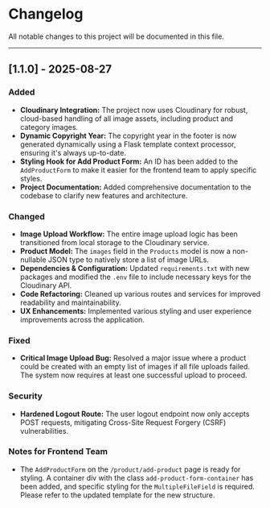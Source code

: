 # Changelog

All notable changes to this project will be documented in this file.

---

## [1.1.0] - 2025-08-27

### Added
- **Cloudinary Integration:** The project now uses Cloudinary for robust, cloud-based handling of all image assets, including product and category images.
- **Dynamic Copyright Year:** The copyright year in the footer is now generated dynamically using a Flask template context processor, ensuring it's always up-to-date.
- **Styling Hook for Add Product Form:** An ID has been added to the `AddProductForm` to make it easier for the frontend team to apply specific styles.
- **Project Documentation:** Added comprehensive documentation to the codebase to clarify new features and architecture.

### Changed
- **Image Upload Workflow:** The entire image upload logic has been transitioned from local storage to the Cloudinary service.
- **Product Model:** The `images` field in the `Products` model is now a non-nullable JSON type to natively store a list of image URLs.
- **Dependencies & Configuration:** Updated `requirements.txt` with new packages and modified the `.env` file to include necessary keys for the Cloudinary API.
- **Code Refactoring:** Cleaned up various routes and services for improved readability and maintainability.
- **UX Enhancements:** Implemented various styling and user experience improvements across the application.

### Fixed
- **Critical Image Upload Bug:** Resolved a major issue where a product could be created with an empty list of images if all file uploads failed. The system now requires at least one successful upload to proceed.

### Security
- **Hardened Logout Route:** The user logout endpoint now only accepts POST requests, mitigating Cross-Site Request Forgery (CSRF) vulnerabilities.

### Notes for Frontend Team
- The `AddProductForm` on the `/product/add-product` page is ready for styling. A container div with the class `add-product-form-container` has been added, and specific styling for the `MultipleFileField` is required. Please refer to the updated template for the new structure.